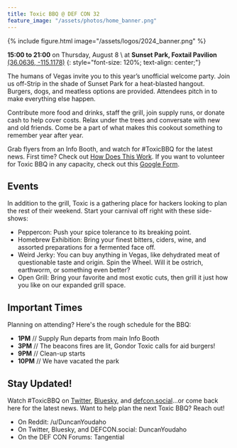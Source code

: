 ```yaml
---
title: Toxic BBQ @ DEF CON 32
feature_image: "/assets/photos/home_banner.png"
---
```

{% include figure.html image="/assets/logos/2024_banner.png" %}

**15:00 to 21:00** on Thursday, August 8 \\
at **Sunset Park, Foxtail Pavilion** [(36.0636, -115.1178)](https://www.google.com/maps/place/36.0636,-115.1178)
{: style="font-size: 120%; text-align: center;"}

The humans of Vegas invite you to this year’s unofficial welcome party. Join us off-Strip in the shade of Sunset Park for a heat-blasted hangout. Burgers, dogs, and meatless options are provided. Attendees pitch in to make everything else happen.

Contribute more food and drinks, staff the grill, join supply runs, or donate cash to help cover costs. Relax under the trees and conversate with new and old friends. Come be a part of what makes this cookout something to remember year after year.

Grab flyers from an Info Booth, and watch for #ToxicBBQ for the latest news. First time? Check out [How Does This Work](/volunteering). If you want to volunteer for Toxic BBQ in any capacity, check out this [Google Form](https://forms.gle/H4QMN56wChZwmQNQA).

## Events
In addition to the grill, Toxic is a gathering place for hackers looking to plan the rest of their weekend. Start your carnival off right with these side-shows:

- Peppercon: Push your spice tolerance to its breaking point. 
- Homebrew Exhibition: Bring your finest bitters, ciders, wine, and assorted preparations for a fermented face off.
- Weird Jerky: You can buy anything in Vegas, like dehydrated meat of questionable taste and origin. Spin the Wheel. Will it be ostrich, earthworm, or something even better?
- Open Grill: Bring your favorite and most exotic cuts, then grill it just how you like on our expanded grill space.


## Important Times
Planning on attending? Here's the rough schedule for the BBQ:
- **1PM** // Supply Run departs from main Info Booth
- **3PM** // The beacons fires are lit, Gondor Toxic calls for aid burgers!
- **9PM** // Clean-up starts
- **10PM** // We have vacated the park

## Stay Updated!
Watch #ToxicBBQ on [Twitter](https://www.twitter.com/search?q=%23ToxicBBQ), [Bluesky](https://bsky.app/search?q=%23toxicbbq), and [defcon.social](https://defcon.social/)...or come back here for the latest news. Want to help plan the next Toxic BBQ? Reach out!
- On Reddit: /u/DuncanYoudaho
- On Twitter, Bluesky, and DEFCON.social: DuncanYoudaho
- On the DEF CON Forums: Tangential
